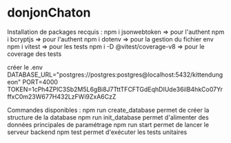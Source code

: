 # donjonChaton

Installation de packages recquis :
npm i jsonwebtoken => pour l'authent
npm i bcryptjs => pour l'authent
npm i dotenv => pour la gestion du fichier env
npm i vitest => pour les tests
npm i -D @vitest/coverage-v8 => pour le coverage des tests

créer le .env
DATABASE_URL="postgres://postgres:postgres@localhost:5432/kittendungeon"
PORT=4000
TOKEN=1cPh4ZPlC3Sb2M5L6gBi8J7TttTFCFTGdEqhDIUde36ilB4hkCo07YrffxC0m23W677H432LzFWi9ZxA6CzZ

Commandes disponibles :
npm run create_database permet de créer la structure de la database
npm run init_database permet d'alimenter des données principales de paramétrage
npm run start permet de lancer le serveur backend
npm test permet d'exécuter les tests unitaires
 
